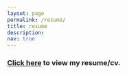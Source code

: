 ```yaml
---
layout: page
permalink: /resume/
title: resume
description: 
nav: true
---
```


<h3>
	<a href="/assets/pdf/cv.pdf" target="_blank">Click here</a> to view my resume/cv.
</h3>
